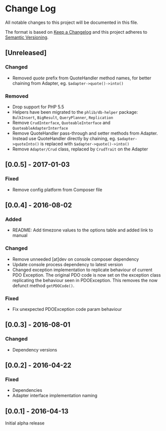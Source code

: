 # Change Log
All notable changes to this project will be documented in this file.

The format is based on [Keep a Changelog](http://keepachangelog.com/) 
and this project adheres to [Semantic Versioning](http://semver.org/).

## [Unreleased]
### Changed
- Removed *quote* prefix from QuoteHandler method names, for better chaining
  from Adapter, eg. `$adapter->quote()->into()`
### Removed
- Drop support for PHP 5.5
- Helpers have been migrated to the `phlib/db-helper` package: `BulkInsert`,
  `BigResult`, `QueryPlanner`, `Replication`
- Remove `CrudInterface`, `QuoteableInterface` and `QuoteableAdapterInterface`
- Remove QuoteHandler pass-through and setter methods from Adapter. Instead use
  QuoteHandler directly by chaining, eg. `$adapter->quoteInto()` is replaced
  with `$adapter->quote()->into()`
- Remove `Adapter/Crud` class, replaced by `CrudTrait` on the Adapter

## [0.0.5] - 2017-01-03
### Fixed
- Remove config platform from Composer file

## [0.0.4] - 2016-08-02
### Added
- README: Add timezone values to the options table and added link to manual
### Changed
- Remove unneeded [at]dev on console composer dependency
- Update console process dependency to latest version
- Changed exception implementation to replicate behaviour of current PDO
  Exception. The original PDO code is now set on the exception class replicating
  the behaviour seen in PDOException. This removes the now defunct method
  `getPDOCode()`.
### Fixed
- Fix unexpected PDOException code param behaviour

## [0.0.3] - 2016-08-01
### Changed
- Dependency versions

## [0.0.2] - 2016-04-22
### Fixed
- Dependencies
- Adapter interface implementation naming

## [0.0.1] - 2016-04-13
Initial alpha release
